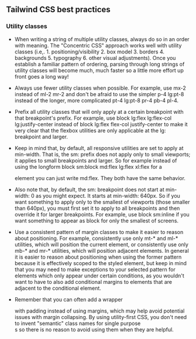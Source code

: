 ## Tailwind CSS best practices

### Utility classes
- When writing a string of multiple utility classes, always do so in an order with meaning. The "Concentric CSS" approach works well with utility classes (i.e,. 1. positioning/visibility 2. box model 3. borders 4. backgrounds 5. typography 6. other visual adjustments). Once you establish a familiar pattern of ordering, parsing through long strings of utility classes will become much, much faster so a little more effort up front goes a long way!

- Always use fewer utility classes when possible. For example, use mx-2 instead of ml-2 mr-2 and don't be afraid to use the simpler p-4 lg:pt-8 instead of the longer, more complicated pt-4 lg:pt-8 pr-4 pb-4 pl-4.

- Prefix all utility classes that will only apply at a certain breakpoint with that breakpoint's prefix. For example, use block lg:flex lg:flex-col lg:justify-center instead of block lg:flex flex-col justify-center to make it very clear that the flexbox utilities are only applicable at the lg: breakpoint and larger.

- Keep in mind that, by default, all responsive utilities are set to apply at min-width. That is, the sm: prefix does not apply only to small viewports; it applies to small breakpoints and larger. So for example instead of using the longform block sm:block md:flex lg:flex xl:flex for a <div> element you can just write md:flex. They both have the same behavior.

- Also note that, by default, the sm: breakpoint does not start at min-width: 0 as you might expect. It starts at min-width: 640px. So if you want something to apply only to the smallest of viewports (those smaller than 640px), you must first set it to apply to all breakpoints and then override it for larger breakpoints. For example, use block sm:inline if you want something to appear as block for only the smallest of screens.

- Use a consistent pattern of margin classes to make it easier to reason about positioning. For example, consistently use only mt-* and ml-* utilities, which will position the current element, or consistently use only mb-* and mr-* utilities, which will position adjacent elements. In general it is easier to reason about positioning when using the former pattern because it is effectively scoped to the styled element, but keep in mind that you may need to make exceptions to your selected pattern for elements which only appear under certain conditions, as you wouldn't want to have to also add conditional margins to elements that are adjacent to the conditional element.

- Remember that you can often add a wrapper <div> with padding instead of using margins, which may help avoid potential issues with margin collapsing. By using utility-first CSS, you don't need to invent "semantic" class names for single purpose <div>s so there is no reason to avoid using them when they are helpful.